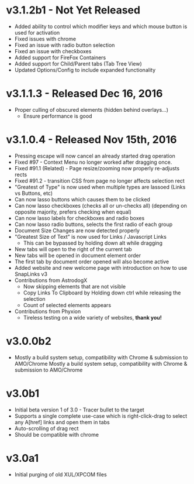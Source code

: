 v3.1.2b1 - Not Yet Released
===========================
 - Added ability to control which modifier keys and which mouse button is used for activation
 - Fixed issues with chrome
 - Fixed an issue with radio button selection
 - Fixed an issue with checkboxes
 - Added support for FireFox Containers
 - Added support for Child/Parent tabs (Tab Tree View)
 - Updated Options/Config to include expanded functionality

v3.1.1.3 - Released Dec 16, 2016
================================
 - Proper culling of obscured elements (hidden behind overlays...)
    - Ensure performance is good


v3.1.0.4 - Released Nov 15th, 2016
===================================
 - Pressing escape will now cancel an already started drag operation
 - Fixed #97 - Context Menu no longer worked after dragging once.
 - Fixed #91.1 (Related) - Page resize/zooming now properly re-adjusts rects
 - Fixed #91.2 - transition CSS from page no longer affects selection rect
 - "Greatest of Type" is now used when multiple types are lassoed (Links vs Buttons, etc)
 - Can now lasso buttons which causes them to be clicked
 - Can now lasso checkboxes (checks all or un-checks all)
   (depending on opposite majority, prefers checking when equal)
 - Can now lasso labels for checkboxes and radio boxes
 - Can now lasso radio buttons, selects the first radio of each group
 - Document Size Changes are now detected properly
 - "Greatest Size of Text" is now used for Links / Javascript Links
   - This can be bypassed by holding down alt while dragging
 - New tabs will open to the right of the current tab
 - New tabs will be opened in document element order
 - The first tab by document order opened will also become active
 - Added website and new welcome page with introduction on how to use SnapLinks v3
 - Contributions from AstrodogX
     - Now skipping elements that are not visible
     - Copy Links To Clipboard by Holding down ctrl while releasing the selection
     - Count of selected elements appears
 - Contributions from Phyxion
     - Tireless testing on a wide variety of websites, **thank you!**

v3.0.0b2
========
 - Mostly a build system setup, compatibility with Chrome & submission
   to AMO/Chrome Mostly a build system setup, compatibility with Chrome
   & submission to AMO/Chrome

v3.0b1
======
 - Initial beta version 1 of 3.0 - Tracer bullet to the target
 - Supports a single complete use-case which is right-click-drag
   to select any A\[href] links and open them in tabs
 - Auto-scrolling of drag rect
 - Should be compatible with chrome

v3.0a1
======
 - Initial purging of old XUL/XPCOM files
